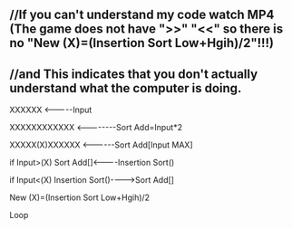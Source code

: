 //If you can't understand my code watch MP4 (The game does not have ">>" "<<" so there is no "New (X)=(Insertion Sort Low+Hgih)/2"!!!)
-------------------
//and This indicates that you don't actually understand what the computer is doing.
-------------------


XXXXXX <-----Input

XXXXXXXXXXXX <--------Sort Add=Input*2

XXXXX(X)XXXXXX <------Sort Add[Input MAX]

if Input>(X) Sort Add[]<----Insertion Sort()

if Input<(X) Insertion Sort()---->Sort Add[]

New (X)=(Insertion Sort Low+Hgih)/2

Loop
